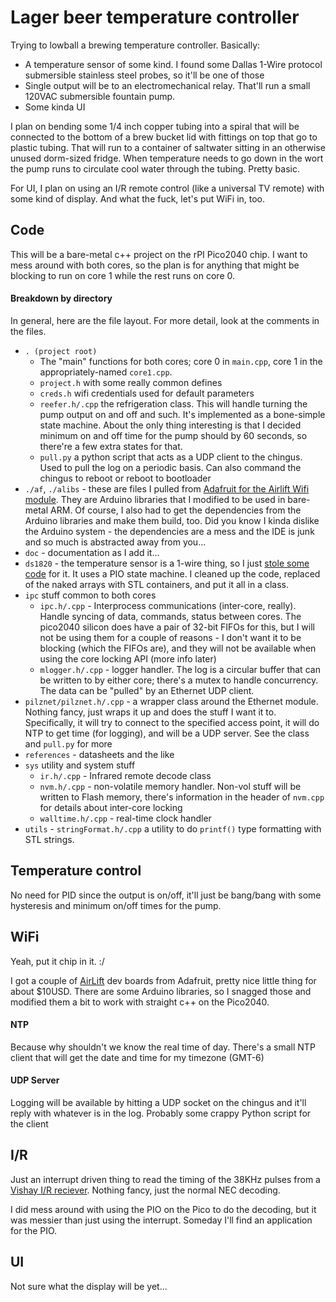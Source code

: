 # Lager beer temperature controller
Trying to lowball a brewing temperature controller.  Basically:
+ A temperature sensor of some kind.  I found some Dallas 1-Wire protocol submersible stainless steel probes, so it'll be one of those
+ Single output will be to an electromechanical relay.  That'll run a small 120VAC submersible fountain pump.
+ Some kinda UI

I plan on bending some 1/4 inch copper tubing into a spiral that will be connected to the bottom of a brew bucket lid with fittings on top that go to plastic tubing.  That will run to a container of saltwater sitting in an otherwise unused dorm-sized fridge.  When temperature needs to go down in the wort the pump runs to circulate cool water through the tubing.  Pretty basic.

For UI, I plan on using an I/R remote control (like a universal TV remote) with some kind of display.  And what the fuck, let's put WiFi in, too.

## Code
This will be a bare-metal c++ project on the rPI Pico2040 chip.  I want to mess around with both cores, so the plan is for anything that might be blocking to run on core 1 while the rest runs on core 0.

#### Breakdown by directory
In general, here are the file layout.  For more detail, look at the comments in the files.  

+  `. (project root)`
   +  The "main" functions for both cores; core 0 in `main.cpp`, core 1 in the appropriately-named `core1.cpp`.
   +  `project.h` with some really common defines
   +  `creds.h` wifi credentials used for default parameters
   +  `reefer.h/.cpp` the refrigeration class.  This will handle turning the pump output on and off and such.  It's implemented as a bone-simple state machine.  About the only thing interesting is that I decided minimum on and off time for the pump should by 60 seconds, so there're a few extra states for that.
   +  `pull.py` a python script that acts as a UDP client to the chingus.  Used to pull the log on a periodic basis.  Can also command the chingus to reboot or reboot to bootloader
+  `./af`, `./alibs` - these are files I pulled from [Adafruit for the Airlift Wifi module](https://github.com/adafruit/nina-fw).  They are Arduino libraries that I modified to be used in bare-metal ARM.  Of course, I also had to get the dependencies from the Arduino libraries and make them build, too.  Did you know I kinda dislike the Arduino system - the dependencies are a mess and the IDE is junk and so much is abstracted away from you... </rant>  
+  `doc` - documentation as I add it...
+  `ds1820` - the temperature sensor is a 1-wire thing, so I just [stole some code](https://www.i-programmer.info/programming/hardware/14527-the-pico-in-c-a-1-wire-pio-program.html) for it.  It uses a PIO state machine.  I cleaned up the code, replaced of the naked arrays with STL containers, and put it all in a class.
+  `ipc` stuff common to both cores
   +  `ipc.h/.cpp` - Interprocess communications (inter-core, really).  Handle syncing of data, commands, status between cores.  The pico2040 silicon does have a pair of 32-bit FIFOs for this, but I will not be using them for a couple of reasons - I don't want it to be blocking (which the FIFOs are), and they will not be available when using the core locking API (more info later)
   +  `mlogger.h/.cpp` - logger handler.  The log is a circular buffer that can be written to by either core; there's a mutex to handle concurrency.  The data can be "pulled" by an Ethernet UDP client.
+  `pilznet/pilznet.h/.cpp` - a wrapper class around the Ethernet module.  Nothing fancy, just wraps it up and does the stuff I want it to.  Specifically, it will try to connect to the specified access point, it will do NTP to get time (for logging), and will be a UDP server.  See the class and `pull.py` for more
+  `references` - datasheets and the like
+  `sys` utility and system stuff
   +  `ir.h/.cpp` - Infrared remote decode class
   +  `nvm.h/.cpp` - non-volatile memory handler.  Non-vol stuff will be written to Flash memory, there's information in the header of `nvm.cpp` for details about inter-core locking
   +  `walltime.h/.cpp` - real-time clock handler
+  `utils` - `stringFormat.h/.cpp` a utility to do `printf()` type formatting with STL strings.  

## Temperature control
No need for PID since the output is on/off, it'll just be bang/bang with some hysteresis and minimum on/off times for the pump.

## WiFi
Yeah, put it chip in it. :/  

I got a couple of [AirLift](https://www.adafruit.com/product/4201) dev boards from Adafruit, pretty nice little thing for about $10USD.  There are some Arduino libraries, so I snagged those and modified them a bit to work with straight c++ on the Pico2040.

#### NTP
Because why shouldn't we know the real time of day.  There's a small NTP client that will get the date and time for my timezone (GMT-6)

#### UDP Server
Logging will be available by hitting a UDP socket on the chingus and it'll reply with whatever is in the log.  Probably some crappy Python script for the client

## I/R
Just an interrupt driven thing to read the timing of the 38KHz pulses from a [Vishay I/R reciever](https://www.vishay.com/docs/82490/tsop321.pdf).  Nothing fancy, just the normal NEC decoding.  

I did mess around with using the PIO on the Pico to do the decoding, but it was messier than just using the interrupt.  Someday I'll find an application for the PIO.

## UI
Not sure what the display will be yet...
